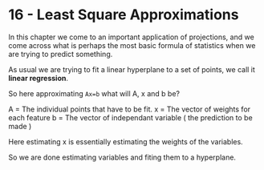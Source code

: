# 16 - Least Square Approximations

In this chapter we come to an important application of projections, and we come across what is perhaps the most basic formula of statistics when we are trying to predict something.

As usual we are trying to fit a linear hyperplane to a set of points, we call it **linear regression**.

So here approximating `Ax=b` what will A, x and b be?

A = The individual points that have to be fit.
x = The vector of weights for each feature
b = The vector of independant variable ( the prediction to be made )

Here estimating x is essentially estimating the weights of the variables.

So we are done estimating variables and fiting them to a hyperplane.
